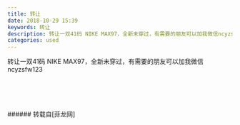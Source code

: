```yaml
---
title: 转让
date: 2018-10-29 15:39
keywords: 转让
description: 转让一双41码 NIKE MAX97，全新未穿过，有需要的朋友可以加我微信ncyzsfw123
categories: used
---
```

<td class="t_f" id="postmessage_2184887">

转让一双41码 NIKE MAX97，全新未穿过，有需要的朋友可以加我微信ncyzsfw123<br/>
<img alt="" border="0" class="zoom" data-cf-modified-1532e52969cd6d1852b052b1-="" file="http://www.flw.ph/data/appbyme/upload/image/201810/29/X01FsJ5M95JM.jpg" id="aimg_ua5Yq" lazyloadthumb="1" onclick="" onmouseover="" src="http://www.flw.ph/data/appbyme/upload/image/201810/29/X01FsJ5M95JM.jpg"/><br/>
<br/>
<img alt="" border="0" class="zoom" data-cf-modified-1532e52969cd6d1852b052b1-="" file="http://www.flw.ph/data/appbyme/upload/image/201810/29/XpNxwTyWDBLK.jpg" id="aimg_S13q2" lazyloadthumb="1" onclick="" onmouseover="" src="http://www.flw.ph/data/appbyme/upload/image/201810/29/XpNxwTyWDBLK.jpg"/><br/>
<br/>
<img alt="" border="0" class="zoom" data-cf-modified-1532e52969cd6d1852b052b1-="" file="http://www.flw.ph/data/appbyme/upload/image/201810/29/mF0DFPIjLtxr.jpg" id="aimg_rXO8Z" lazyloadthumb="1" onclick="" onmouseover="" src="http://www.flw.ph/data/appbyme/upload/image/201810/29/mF0DFPIjLtxr.jpg"/><br/>
<br/>
<img alt="" border="0" class="zoom" data-cf-modified-1532e52969cd6d1852b052b1-="" file="http://www.flw.ph/data/appbyme/upload/image/201810/29/OncbZc34r2mm.jpg" id="aimg_luHvH" lazyloadthumb="1" onclick="" onmouseover="" src="http://www.flw.ph/data/appbyme/upload/image/201810/29/OncbZc34r2mm.jpg"/><br/>
<br/>
</td>
###### 转载自[菲龙网]